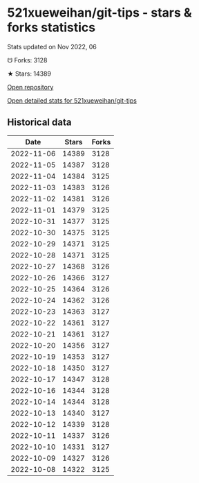 # 521xueweihan/git-tips - stars & forks statistics

Stats updated on Nov 2022, 06

☋ Forks: 3128

★ Stars: 14389

[Open repository](https://github.com/521xueweihan/git-tips)

[Open detailed stats for 521xueweihan/git-tips](https://reviewgithub.com/rep/521xueweihan/git-tips)

## Historical data
| Date | Stars | Forks |
|------|-------|-------|
| 2022-11-06 | 14389 | 3128 | 
| 2022-11-05 | 14387 | 3128 | 
| 2022-11-04 | 14384 | 3125 | 
| 2022-11-03 | 14383 | 3126 | 
| 2022-11-02 | 14381 | 3126 | 
| 2022-11-01 | 14379 | 3125 | 
| 2022-10-31 | 14377 | 3125 | 
| 2022-10-30 | 14375 | 3125 | 
| 2022-10-29 | 14371 | 3125 | 
| 2022-10-28 | 14371 | 3125 | 
| 2022-10-27 | 14368 | 3126 | 
| 2022-10-26 | 14366 | 3127 | 
| 2022-10-25 | 14364 | 3126 | 
| 2022-10-24 | 14362 | 3126 | 
| 2022-10-23 | 14363 | 3127 | 
| 2022-10-22 | 14361 | 3127 | 
| 2022-10-21 | 14361 | 3127 | 
| 2022-10-20 | 14356 | 3127 | 
| 2022-10-19 | 14353 | 3127 | 
| 2022-10-18 | 14350 | 3127 | 
| 2022-10-17 | 14347 | 3128 | 
| 2022-10-16 | 14344 | 3128 | 
| 2022-10-14 | 14344 | 3128 | 
| 2022-10-13 | 14340 | 3127 | 
| 2022-10-12 | 14339 | 3128 | 
| 2022-10-11 | 14337 | 3126 | 
| 2022-10-10 | 14331 | 3127 | 
| 2022-10-09 | 14327 | 3126 | 
| 2022-10-08 | 14322 | 3125 | 

